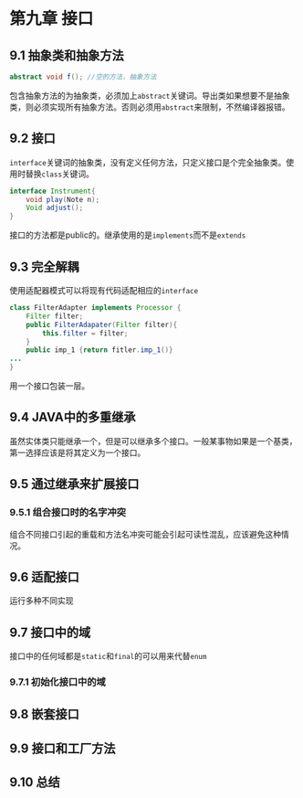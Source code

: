 # 第九章 接口

## 9.1 抽象类和抽象方法

```java
abstract void f(); //空的方法，抽象方法
```
包含抽象方法的为抽象类，必须加上`abstract`关键词。导出类如果想要不是抽象类，则必须实现所有抽象方法。否则必须用`abstract`来限制，不然编译器报错。

## 9.2 接口

`interface`关键词的抽象类，没有定义任何方法，只定义接口是个完全抽象类。使用时替换`class`关键词。

```java
interface Instrument{
    void play(Note n);
    Void adjust();
}
```

接口的方法都是public的。继承使用的是`implements`而不是`extends`

## 9.3 完全解耦

使用适配器模式可以将现有代码适配相应的`interface`

```java
class FilterAdapter implements Processor {
    Filter filter;
    public FilterAdapater(Filter filter){
        this.filter = filter;
    }
    public imp_1 {return fitler.imp_1()}
...
}
```
用一个接口包装一层。

## 9.4 JAVA中的多重继承

虽然实体类只能继承一个，但是可以继承多个接口。一般某事物如果是一个基类，第一选择应该是将其定义为一个接口。 

## 9.5 通过继承来扩展接口
### 9.5.1 组合接口时的名字冲突
组合不同接口引起的重载和方法名冲突可能会引起可读性混乱，应该避免这种情况。

## 9.6 适配接口
运行多种不同实现

## 9.7 接口中的域
接口中的任何域都是`static`和`final`的可以用来代替`enum`
### 9.7.1 初始化接口中的域

## 9.8 嵌套接口

## 9.9 接口和工厂方法

## 9.10 总结

